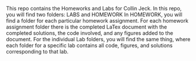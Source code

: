 This repo contains the Homeworks and Labs for Collin Jeck.
In this repo, you will find two folders: LABS and HOMEWORK
In HOMEWORK, you will find a folder for each particular homework assignment. 
For each homework assignment folder there is the completed LaTex document with the completed solutions, the code involved, and any figures added to the document.
For the individual Lab folders, you will find the same thing, where each folder for a specific lab contains all code, figures, and solutions corresponding to that lab.